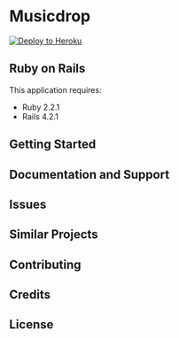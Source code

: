 Musicdrop
================

[![Deploy to Heroku](https://www.herokucdn.com/deploy/button.png)](https://heroku.com/deploy)

Ruby on Rails
-------------

This application requires:

- Ruby 2.2.1
- Rails 4.2.1

Getting Started
---------------

Documentation and Support
-------------------------

Issues
-------------

Similar Projects
----------------

Contributing
------------

Credits
-------

License
-------

